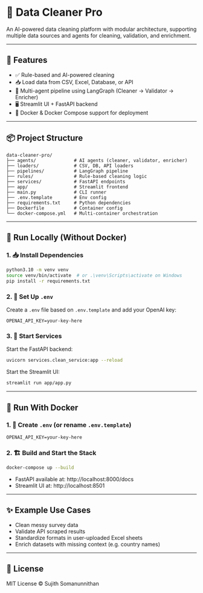 # 🧹 Data Cleaner Pro

An AI-powered data cleaning platform with modular architecture, supporting multiple data sources and agents for cleaning, validation, and enrichment.

---

## 🚀 Features

- ✅ Rule-based and AI-powered cleaning
- 📥 Load data from CSV, Excel, Database, or API
- 🧠 Multi-agent pipeline using LangGraph (Cleaner → Validator → Enricher)
- 🖥️ Streamlit UI + FastAPI backend
- 🐳 Docker & Docker Compose support for deployment

---

## 📦 Project Structure

```
data-cleaner-pro/
├── agents/              # AI agents (cleaner, validator, enricher)
├── loaders/             # CSV, DB, API loaders
├── pipelines/           # LangGraph pipeline
├── rules/               # Rule-based cleaning logic
├── services/            # FastAPI endpoints
├── app/                 # Streamlit frontend
├── main.py              # CLI runner
├── .env.template        # Env config
├── requirements.txt     # Python dependencies
├── Dockerfile           # Container config
└── docker-compose.yml   # Multi-container orchestration
```

---

## 🧪 Run Locally (Without Docker)

### 1. 📥 Install Dependencies

```bash
python3.10 -m venv venv
source venv/bin/activate  # or .\venv\Scripts\activate on Windows
pip install -r requirements.txt
```

### 2. 🔐 Set Up `.env`

Create a `.env` file based on `.env.template` and add your OpenAI key:
```
OPENAI_API_KEY=your-key-here
```

### 3. 🚀 Start Services

Start the FastAPI backend:
```bash
uvicorn services.clean_service:app --reload
```

Start the Streamlit UI:
```bash
streamlit run app/app.py
```

---

## 🐳 Run With Docker

### 1. 🔐 Create `.env` (or rename `.env.template`)

```
OPENAI_API_KEY=your-key-here
```

### 2. 🏗️ Build and Start the Stack

```bash
docker-compose up --build
```

- FastAPI available at: http://localhost:8000/docs
- Streamlit UI at: http://localhost:8501

---

## ✨ Example Use Cases

- Clean messy survey data
- Validate API scraped results
- Standardize formats in user-uploaded Excel sheets
- Enrich datasets with missing context (e.g. country names)

---

## 📃 License

MIT License © Sujith Somanunnithan